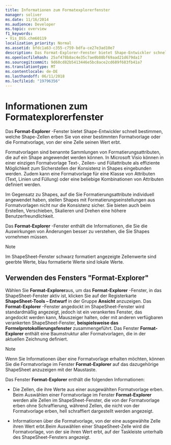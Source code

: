 ```yaml
---
title: Informationen zum Formatexplorerfenster
manager: soliver
ms.date: 11/16/2014
ms.audience: Developer
ms.topic: overview
f1_keywords:
- Vis_DSS.chm60119
localization_priority: Normal
ms.assetid: bfdc1a63-c355-c759-bdfa-ce27e3ad10e7
description: Das Format-Explorer-Fenster bietet Shape-Entwickler schnell bestimmen, welche Shape-Zellen erben Sie von einer bestimmten Formatvorlage oder die Formatvorlage, von der eine Zelle seinen Wert erbt.
ms.openlocfilehash: 25af478b8ac4e35c7ae0b88bf69aad21d679da17
ms.sourcegitcommit: 9d60cd82b5413446e5bc8ace2cd689f683fb41a7
ms.translationtype: MT
ms.contentlocale: de-DE
ms.lasthandoff: 06/11/2018
ms.locfileid: "19796356"
---
```

# <a name="about-the-style-explorer-window"></a>Informationen zum Formatexplorerfenster

Das **Format-Explorer** -Fenster bietet Shape-Entwickler schnell bestimmen, welche Shape-Zellen erben Sie von einer bestimmten Formatvorlage oder die Formatvorlage, von der eine Zelle seinen Wert erbt. 
  
Formatvorlagen sind benannte Sammlungen von Formatierungsattributen, die auf ein Shape angewendet werden können. In Microsoft Visio können in einer einzigen Formatvorlage Text-, Zeilen- und Füllattribute als effiziente Möglichkeit zum Sicherstellen der Konsistenz in Shapes eingebunden werden. Zudem kann eine Formatvorlage für eine Klasse von Attributen (Text, Linien und Füllung) oder eine beliebige Kombinationen von Attributen definiert werden. 
  
Im Gegensatz zu Shapes, auf die Sie Formatierungsattribute individuell angewendet haben, stellen Shapes mit Formatierungseinstellungen aus Formatvorlagen nicht nur die Konsistenz sicher. Sie bieten auch beim Erstellen, Verschieben, Skalieren und Drehen eine höhere Benutzerfreundlichkeit. 
  
Das **Format-Explorer** -Fenster enthält die Informationen, die Sie die Auswirkungen von Änderungen besser zu verstehen, die Sie Shapes vornehmen müssen. 
  
> [!NOTE]
> Im ShapeSheet-Fenster schwarz formatiert angezeigte Zellenwerte sind geerbte Werte, blau formatierte Werte sind lokale Werte. 
  
## <a name="using-the-style-explorer-window"></a>Verwenden des Fensters "Format-Explorer"

Wählen Sie **Format-Explorer**aus, um das **Format-Explorer** -Fenster, in das ShapeSheet-Fenster aktiv ist, klicken Sie auf der Registerkarte **ShapeSheet-Tools – Entwurf** in der Gruppe **Ansicht** anzuzeigen. Das **Format-Explorer** -Fenster angedockt im ShapeSheet-Fenster wird standardmäßig angezeigt, jedoch ist ein verankertes Fenster, das angedockt werden kann, Mauszeiger halten, oder mit anderen verfügbaren verankerten ShapeSheet-Fenster, **beispielsweise das Formelprotokollierungsfenster** zusammengeführt. Das Fenster **Format-Explorer** enthält eine Baumstruktur aller Formatvorlagen, die in der aktuellen Zeichnung definiert. 
  
> [!NOTE]
> Wenn Sie Informationen über eine Formatvorlage erhalten möchten, können Sie die Formatvorlage im Fenster **Format-Explorer** auf das dazugehörige ShapeSheet anzuzeigen mit der Maustaste. 
  
Das Fenster **Format-Explorer** enthält die folgenden Informationen: 
  
- Die Zellen, die ihre Werte aus einer ausgewählten Formatvorlage erben. Beim Auswählen einer Formatvorlage im Fenster **Format-Explorer** werden alle Zellen im ShapeSheet-Fenster, die von der Formatvorlage erben ohne Schraffierung, während Zellen, die nicht von der Formatvorlage erben, hell schraffiert dargestellt werden angezeigt. 
    
- Informationen über die Formatvorlage, von der eine ausgewählte Zelle ihren Wert erbt.Beim Auswählen einer ShapeSheet-Zelle wird die Formatvorlage, von der sie ihren Wert erbt, auf der Taskleiste unterhalb des ShapeSheet-Fensters angezeigt. 
    

